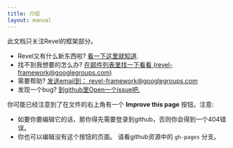 ```yaml
---
title: 介绍
layout: manual
---
```


此文档只关注Revel的框架部分。
- Revel又有什么新东西啦?  [看一下这里就知道](concepts.html).
- 找不到我想要的怎么办?  [在邮件列表里找一下看看 (revel-framework@googlegroups.com)](https://groups.google.com/forum/#!forum/revel-framework)
- 需要帮助?  [发送email到： revel-framework@googlegroups.com](mailto:revel-framework@googlegroups.com)
- 发现一个bug?  [到github里Open一个issue吧.](https://github.com/robfig/revel/issues)

你可能已经注意到了在文件的右上角有一个 **Improve this page** 按钮。注意:

- 如要你要编辑它的话，那你得先需要登录到github，否则你会得到一个404错误。
- 你也可以编辑没有这个按钮的页面。
请看github资源中的 `gh-pages` 分支。
